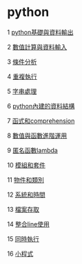 # python
1 [python基礎與資料輸出](./python基礎與資料輸出)

2 [數值計算與資料輸入](./數值計算與資料輸入)

3 [條件分析](./條件分析)

4 [重複執行](./重複執行)

5 [字串處理](./字串處理)

6 [python內建的資料結構](./python內建的資料結構)

7 [函式和comprehension](./函式和comprehension)

8 [數值與函數進階運用](./數值與函數進階運用)

9 [匿名函數lambda](./匿名函數lambda)

10 [模組和套件](./模組和套件)

11 [物件和類別](./物件和類別)

12 [系統和時間](./系統和時間)

13 [檔案存取](./檔案存取/README.ipynb)

14 [整合line使用](./line)

15 [同時執行](./Concurrency)

16 [小程式](./小程式)